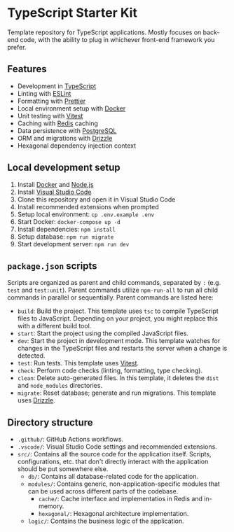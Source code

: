 # TypeScript Starter Kit

Template repository for TypeScript applications. Mostly focuses on back-end code, with the ability to plug in whichever front-end framework you prefer.

## Features

- Development in [TypeScript](https://www.typescriptlang.org/)
- Linting with [ESLint](https://eslint.org/)
- Formatting with [Prettier](https://prettier.io/)
- Local environment setup with [Docker](https://www.docker.com/)
- Unit testing with [Vitest](https://vitest.dev/)
- Caching with [Redis](https://redis.io/) caching
- Data persistence with [PostgreSQL](https://www.postgresql.org/)
- ORM and migrations with [Drizzle](https://orm.drizzle.team/)
- Hexagonal dependency injection context

## Local development setup

1. Install [Docker](https://www.docker.com/) and [Node.js](https://nodejs.org/)
1. Install [Visual Studio Code](https://code.visualstudio.com/)
1. Clone this repository and open it in Visual Studio Code
1. Install recommended extensions when prompted
1. Setup local environment: `cp .env.example .env`
1. Start Docker: `docker-compose up -d`
1. Install dependencies: `npm install`
1. Setup database: `npm run migrate`
1. Start development server: `npm run dev`

## `package.json` scripts

Scripts are organized as parent and child commands, separated by `:` (e.g. `test` and `test:unit`). Parent commands utilize `npm-run-all` to run all child commands in parallel or sequentially. Parent commands are listed here:

- `build`: Build the project. This template uses `tsc` to compile TypeScript files to JavaScript. Depending on your project, you might replace this with a different build tool.
- `start`: Start the project using the compiled JavaScript files.
- `dev`: Start the project in development mode. This template watches for changes in the TypeScript files and restarts the server when a change is detected.
- `test`: Run tests. This template uses [Vitest](https://vitest.dev/).
- `check`: Perform code checks (linting, formatting, type checking).
- `clean`: Delete auto-generated files. In this template, it deletes the `dist` and `node_modules` directories.
- `migrate`: Reset database; generate and run migrations. This template uses [Drizzle](https://orm.drizzle.team/).

## Directory structure

- `.github/`: GitHub Actions workflows.
- `.vscode/`: Visual Studio Code settings and recommended extensions.
- `src/`: Contains all the source code for the application itself. Scripts, configurations, etc. that don't directly interact with the application should be put somewhere else.
  - `db/`: Contains all database-related code for the application.
  - `modules/`: Contains generic, non-application-specific modules that can be used across different parts of the codebase.
    - `cache/`: Cache interface and implementatios in Redis and in-memory.
    - `hexagonal/`: Hexagonal architecture implementation.
  - `logic/`: Contains the business logic of the application.
